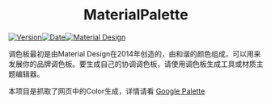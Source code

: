 <h1 align="center">MaterialPalette</h1>

[![Version](https://img.shields.io/badge/version-1.0.0-blue.svg)](https://github.com/ChenZeFengHi/material-palette)[![Date](https://img.shields.io/badge/date-2014-blue.svg)](https://github.com/ChenZeFengHi/material-palette)[![Material Design](https://img.shields.io/badge/material%20design-color%20palettes-brightgreen.svg)](https://github.com/ChenZeFengHi/material-palette)

调色板最初是由Material Design在2014年创造的，由和谐的颜色组成，可以用来发展你的品牌调色板。要生成自己的协调调色板，请使用调色板生成工具或材质主题编辑器。

本项目是抓取了网页中的Color生成，详情请看 [Google Palette](https://material.io/design/color/#tools-for-picking-colors)
